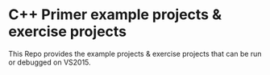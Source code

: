 # C++ Primer example projects & exercise projects
This Repo provides the example projects & exercise projects that can be run or debugged on VS2015.
